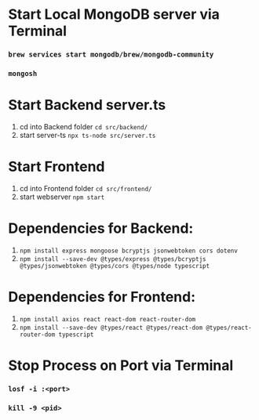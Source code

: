 # Start Local MongoDB server via Terminal
### `brew services start mongodb/brew/mongodb-community`
### `mongosh`

# Start Backend server.ts
1. cd into Backend folder `cd src/backend/`
2. start server-ts `npx ts-node src/server.ts`

# Start Frontend
1. cd into Frontend folder `cd src/frontend/`
2. start webserver `npm start`


# Dependencies for Backend:
1. `npm install express mongoose bcryptjs jsonwebtoken cors dotenv`
2. `npm install --save-dev @types/express @types/bcryptjs @types/jsonwebtoken @types/cors @types/node typescript`


# Dependencies for Frontend:
1. `npm install axios react react-dom react-router-dom`
2. `npm install --save-dev @types/react @types/react-dom @types/react-router-dom typescript`


# Stop Process on Port via Terminal
### `losf -i :<port>`
### `kill -9 <pid>`
